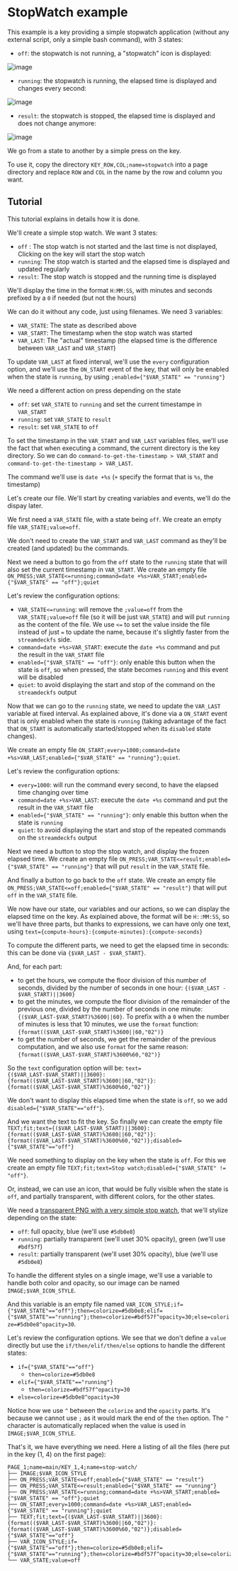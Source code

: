 # StopWatch example

This example is a key providing a simple stopwatch application (without any external script, only a simple bash command), with 3 states: 

- `off`: the stopwatch is not running, a "stopwatch" icon is displayed:

![image](https://user-images.githubusercontent.com/193474/125604092-acb7dad0-373c-4ead-8518-56c1cbaf9eb3.png)

- `running`: the stopwatch is running, the elapsed time is displayed and changes every second:

![image](https://user-images.githubusercontent.com/193474/125604143-4fc80f38-dd95-423a-bcf5-76501dc86530.png)

- `result`: the stopwatch is stopped, the elapsed time is displayed and does not change anymore:

![image](https://user-images.githubusercontent.com/193474/125604173-829d1652-2d04-47fe-a0a9-28c3577cf23e.png)


We go from a state to another by a simple press on the key.

To use it, copy the directory `KEY_ROW,COL;name=stopwatch` into a page directory and replace `ROW` and `COL` in the name by the row and column you want.


## Tutorial

This tutorial explains in details how it is done.


We'll create a simple stop watch. We want 3 states:

- `off` : The stop watch is not started and the last time is not displayed, Clicking on the key will start the stop watch
- `running`: The stop watch is started and the elapsed time is displayed and updated regularly
- `result`: The stop watch is stopped and the running time is displayed

We'll display the time in the format `H:MM:SS`, with minutes and seconds prefixed by a `0` if needed (but not the hours)

We can do it without any code, just using filenames. We need 3 variables:

- `VAR_STATE`: The state as described above
- `VAR_START`: The timestamp when the stop watch was started
- `VAR_LAST`: The "actual" timestamp (the elapsed time is the difference between `VAR_LAST` and `VAR_START`)

To update `VAR_LAST` at fixed interval, we'll use the `every` configuration option, and we'll use the `ON_START` event of the key, that will only be enabled when the state is `running`, by using `;enabled={"$VAR_STATE" == "running"}`

We need a different action on press depending on the state

- `off`: set `VAR_STATE` to `running` and set the current timestampe in `VAR_START`
- `running`: set `VAR_STATE` to `result`
- `result`: set `VAR_STATE` to `off`

To set the timestamp in the `VAR_START` and `VAR_LAST` variables files, we'll use the fact that when executing a command, the current directory is the key directory. So we can do `command-to-get-the-timestamp > VAR_START` and `command-to-get-the-timestamp > VAR_LAST`.

The command we'll use is `date +%s` (`+` specify the format that is `%s`, the timestamp)

Let's create our file. We'll start by creating variables and events, we'll do the dispay later.

We first need a `VAR_STATE` file, with a state being `off`. We create an empty file `VAR_STATE;value=off`.

We don't need to create the `VAR_START` and `VAR_LAST` command as they'll be created (and updated) bu the commands.

Next we need a button to go from the `off` state to the `running` state that will also set the current timestamp in `VAR_START`. We create an empty file `ON_PRESS;VAR_STATE<=running;command=date +%s>VAR_START;enabled={"$VAR_STATE" == "off"};quiet`

Let's review the configuration options:

- `VAR_STATE<=running`: will remove the `;value=off` from the `VAR_STATE;value=off` file (so it will be just `VAR_STATE`) and will put `running` as the content of the file. We use `<=` to set the value inside the file instead of just `=` to update the name, because it's slightly faster from the `streamdeckfs` side.
- `command=date +%s>VAR_START`: execute the `date +%s` command and put the result in the `VAR_START` file
- `enabled={"$VAR_STATE" == "off"}`: only enable this button when the state is `off`, so when pressed, the state becomes `running` and this event will be disabled
- `quiet`: to avoid displaying the start and stop of the command on the `streamdeckfs` output

Now that we can go to the `running` state, we need to update the `VAR_LAST` variable at fixed interval. As explained above, it's done via a `ON_START` event that is only enabled when the state is `running` (taking advantage of the fact that `ON_START` is automatically started/stopped when its `disabled` state changes). 

We create an empty file `ON_START;every=1000;command=date +%s>VAR_LAST;enabled={"$VAR_STATE" == "running"};quiet`.

Let's review the configuration options:

- `every=1000`: will run the command every second, to have the elapsed time changing over time
- `command=date +%s>VAR_LAST`: execute the `date +%s` command and put the result in the `VAR_START` file
- `enabled={"$VAR_STATE" == "running"}`: only enable this button when the state is `running`
- `quiet`: to avoid displaying the start and stop of the repeated commands on the `streamdeckfs` output

Next we need a button to stop the stop watch, and display the frozen elapsed time. We create an empty file `ON_PRESS;VAR_STATE<=result;enabled={"$VAR_STATE" == "running"}` that will put `result` in the `VAR_STATE` file.

And finally a button to go back to the `off` state. We create an empty file `ON_PRESS;VAR_STATE<=off;enabled={"$VAR_STATE" == "result"}` that will put `off` in the `VAR_STATE` file.

We now have our state, our variables and our actions, so we can display the elapsed time on the key. As explained above, the format will be `H::MM:SS`, so we'll have three parts, but thanks to expressions, we can have only one text, using `text={compute-hours}:{compute-minutes}:{compute-seconds}`

To compute the different parts, we need to get the elapsed time in seconds: this can be done via `{$VAR_LAST - $VAR_START}`.

And, for each part:
- to get the hours, we compute the floor division of this number of seconds, divided by the number of seconds in one hour: `{($VAR_LAST - $VAR_START)||3600}`
- to get the minutes, we compute the floor division of the remainder of the previous one, divided by the number of seconds in one minute: `{($VAR_LAST-$VAR_START)%3600||60}`. To prefix with a `0` when the number of minutes is less that 10 minutes, we use the `format` function: `{format(($VAR_LAST-$VAR_START)%3600||60,"02")}`
- to get the number of seconds, we get the remainder of the previous computation, and we also use `format` for the same reason: `{format(($VAR_LAST-$VAR_START)%3600%60,"02")}`

So the `text` configuration option will be: `text={($VAR_LAST-$VAR_START)||3600}:{format(($VAR_LAST-$VAR_START)%3600||60,"02")}:{format(($VAR_LAST-$VAR_START)%3600%60,"02")}`

We don't want to display this elapsed time when the state is `off`, so we add `disabled={"$VAR_STATE"=="off"}`.

And we want the text to fit the key. So finally we can create the empty file `TEXT;fit;text={($VAR_LAST-$VAR_START)||3600}:{format(($VAR_LAST-$VAR_START)%3600||60,"02")}:{format(($VAR_LAST-$VAR_START)%3600%60,"02")};disabled={"$VAR_STATE"=="off"}`

We need something to display on the key when the state is `off`. For this we create an empty file `TEXT;fit;text=Stop watch;disabled={"$VAR_STATE" != "off"}`.

Or, instead, we can use an icon, that would be fully visible when the state is `off`, and partially transparent, with different colors, for the other states.

We need a [transparent PNG with a very simple stop watch](https://www.google.com/search?q=stop+watch&tbm=isch&chips=q:stop+watch,online_chips:png), that we'll stylize depending on the state:

- `off`: full opacity, blue (we'll use `#5db0e8`)
- `running`: partially transparent (we'll uset 30% opacity), green (we'll use `#bdf57f`)
- `result`: partially transparent (we'll uset 30% opacity), blue (we'll use `#5db0e8`)

To handle the different styles on a single image, we'll use a variable to handle both color and opacity, so our image can be named `IMAGE;$VAR_ICON_STYLE`.

And this variable is an empty file named `VAR_ICON_STYLE;if={"$VAR_STATE"=="off"};then=colorize=#5db0e8;elif={"$VAR_STATE"=="running"};then=colorize=#bdf57f^opacity=30;else=colorize=#5db0e8^opacity=30`.

Let's review the configuration options. We see that we don't define a `value` directly but use the `if/then/elif/then/else` options to handle the different states:

- `if={"$VAR_STATE"=="off"}`
    - `then=colorize=#5db0e8`
- `elif={"$VAR_STATE"=="running"}`
    - `then=colorize=#bdf57f^opacity=30`
- `else=colorize=#5db0e8^opacity=30`

Notice how we use `^` between the `colorize` and the `opacity` parts. It's because we cannot use `;` as it would mark the end of the `then` option. The `^` character is automatically replaced when the value is used in `IMAGE;$VAR_ICON_STYLE`.

That's it, we have everything we need. Here a listing of all the files (here put in the key (1, 4) on the first page):

```
PAGE_1;name=main/KEY_1,4;name=stop-watch/
├── IMAGE;$VAR_ICON_STYLE
├── ON_PRESS;VAR_STATE<=off;enabled={"$VAR_STATE" == "result"}
├── ON_PRESS;VAR_STATE<=result;enabled={"$VAR_STATE" == "running"}
├── ON_PRESS;VAR_STATE<=running;command=date +%s>VAR_START;enabled={"$VAR_STATE" == "off"};quiet
├── ON_START;every=1000;command=date +%s>VAR_LAST;enabled={"$VAR_STATE" == "running"};quiet
├── TEXT;fit;text={($VAR_LAST-$VAR_START)||3600}:{format(($VAR_LAST-$VAR_START)%3600||60,"02")}:{format(($VAR_LAST-$VAR_START)%3600%60,"02")};disabled={"$VAR_STATE"=="off"}
├── VAR_ICON_STYLE;if={"$VAR_STATE"=="off"};then=colorize=#5db0e8;elif={"$VAR_STATE"=="running"};then=colorize=#bdf57f^opacity=30;else=colorize=#5db0e8^opacity=30
└── VAR_STATE;value=off

```

